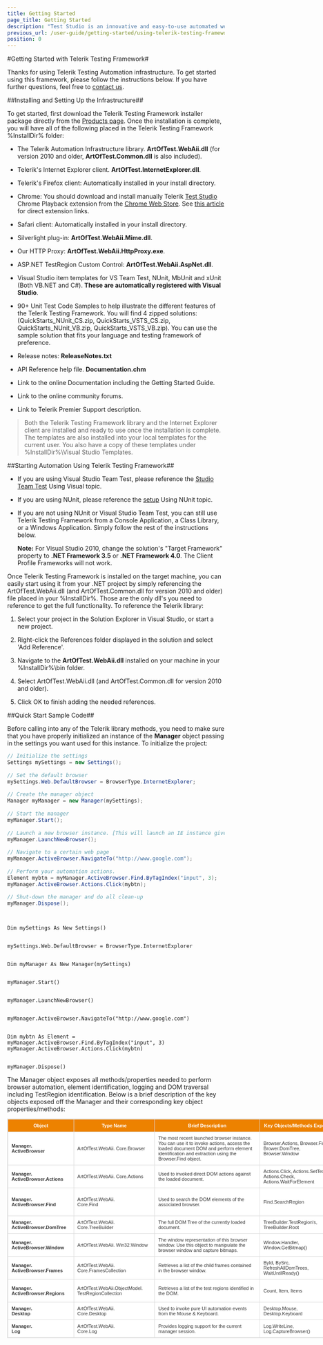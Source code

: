 ```yaml
---
title: Getting Started
page_title: Getting Started
description: "Test Studio is an innovative and easy-to-use automated web, WPF and load testing solution. Test Studio tests support essential technologies like ASP.NET AJAX, Silverlight, PHP and MVC. HTML5, Testing framework, functional testing, performance testing, load testing, exploratory testing, manual testing."
previous_url: /user-guide/getting-started/using-telerik-testing-framework.aspx, /user-guide/getting-started/using-telerik-testing-framework
position: 0
---
```


<style>
table.docs {
font-family: verdana,arial,sans-serif;
font-size:11px;
color:#333333;
border: 1px solid #dbdbdb;
border-collapse: collapse;
table-layout: fixed;
width: 930px;
}
table.docs th {
color:#fff;
background-color:#ed8200;
border: 1px solid #dbdbdb;
padding: 8px;
}
table.docs tr {
background-color:#ffffff;
}
table.docs td {
border: 1px solid #dbdbdb;
padding: 8px;
}

</style>

#Getting Started with Telerik Testing Framework#

Thanks for using Telerik Testing Automation infrastructure. To get started using this framework, please follow the instructions below. If you have further questions, feel free to <a href="http://www.telerik.com/account/support-tickets/available-support-list.aspx" target="_blank">contact us</a>.


##Installing and Setting Up the Infrastructure##

To get started, first download the Telerik Testing Framework installer package directly from the <a href="http://www.telerik.com/teststudio/testing-framework" target="_blank">Products page</a>. Once the installation is complete, you will have all of the following placed in the Telerik Testing Framework %InstallDir% folder:

* The Telerik Automation Infrastructure library. **ArtOfTest.WebAii.dll** (for version 2010 and older, **ArtOfTest.Common.dll** is also included).

* Telerik's Internet Explorer client. **ArtOfTest.InternetExplorer.dll**.

* Telerik's Firefox client: Automatically installed in your install directory.

* Chrome: You should download and install manually Telerik <a href="http://www.telerik.com/teststudio" target="_blank">Test Studio</a> Chrome Playback extension from the <a href="https://chrome.google.com/webstore/category/extensions" target="_blank">Chrome Web Store</a>. See <a href="/troubleshooting-guide/browser-inconsistencies-tg/extensions-disabled-in-chrome" target="_blank">this article</a> for direct extension links.

* Safari client: Automatically installed in your install directory.

* Silverlight plug-in: **ArtOfTest.WebAii.Mime.dll**.

* Our HTTP Proxy: **ArtOfTest.WebAii.HttpProxy.exe**.

* ASP.NET TestRegion Custom Control: **ArtOfTest.WebAii.AspNet.dll**.

* Visual Studio item templates for VS Team Test, NUnit, MbUnit and xUnit (Both VB.NET and C#). **These are automatically registered with Visual Studio**.

* 90+ Unit Test Code Samples to help illustrate the different features of the Telerik Testing Framework. You will find 4 zipped solutions: (QuickStarts_NUnit_CS.zip, QuickStarts_VSTS_CS.zip, QuickStarts_NUnit_VB.zip, QuickStarts_VSTS_VB.zip). You can use the sample solution that fits your language and testing framework of preference.

* Release notes: **ReleaseNotes.txt**

* API Reference help file. **Documentation.chm**

* Link to the online Documentation including the Getting Started Guide.

* Link to the online community forums.

* Link to Telerik Premier Support description.

> Both the Telerik Testing Framework library and the Internet Explorer client are installed and ready to use once the installation is complete. The templates are also installed into your local templates for the current user. You also have a copy of these templates under %InstallDir%\Visual Studio Templates\.

##Starting Automation Using Telerik Testing Framework##

* If you are using Visual Studio Team Test, please reference the <a href="/testing-framework/using-vs-team-test" target="_blank">Studio Team Test</a> Using Visual  topic.

* If you are using NUnit, please reference the <a href="/testing-framework/using-nunit" target="_blank">setup</a> Using NUnit topic.

* If you are not using NUnit or Visual Studio Team Test, you can still use Telerik Testing Framework from a Console Application, a Class Library, or a Windows Application. Simply follow the rest of the instructions below. 

	**Note:** For Visual Studio 2010, change the solution's "Target Framework" property to **.NET Framework 3.5** or **.NET Framework 4.0**. The Client Profile Frameworks will not work.

Once Telerik Testing Framework is installed on the target machine, you can easily start using it from your .NET project by simply referencing the ArtOfTest.WebAii.dll (and ArtOfTest.Common.dll for version 2010 and older) file placed in your %InstallDir%. Those are the only dll's you need to reference to get the full functionality. To reference the Telerik library:

1. Select your project in the Solution Explorer in Visual Studio, or start a new project.

2. Right-click the References folder displayed in the solution and select 'Add Reference'.

3. Navigate to the **ArtOfTest.WebAii.dll** installed on your machine in your %InstallDir%\bin folder.

4. Select ArtOfTest.WebAii.dll (and ArtOfTest.Common.dll for version 2010 and older).

5. Click OK to finish adding the needed references.

##Quick Start Sample Code##

Before calling into any of the Telerik library methods, you need to make sure that you have properly initialized an instance of the **Manager** object passing in the settings you want used for this instance. To initialize the project:

```C#
// Initialize the settings
Settings mySettings = new Settings();
 
// Set the default browser
mySettings.Web.DefaultBrowser = BrowserType.InternetExplorer;
 
// Create the manager object
Manager myManager = new Manager(mySettings);
 
// Start the manager
myManager.Start();
 
// Launch a new browser instance. [This will launch an IE instance given the setting above]
myManager.LaunchNewBrowser();
 
// Navigate to a certain web page
myManager.ActiveBrowser.NavigateTo("http://www.google.com");
 
// Perform your automation actions.
Element mybtn = myManager.ActiveBrowser.Find.ByTagIndex("input", 3);
myManager.ActiveBrowser.Actions.Click(mybtn);
 
// Shut-down the manager and do all clean-up
myManager.Dispose();
```
 

```VB


Dim mySettings As New Settings()
 

mySettings.Web.DefaultBrowser = BrowserType.InternetExplorer
 

Dim myManager As New Manager(mySettings)
 

myManager.Start()
 

myManager.LaunchNewBrowser()
 

myManager.ActiveBrowser.NavigateTo("http://www.google.com")
 

Dim mybtn As Element = myManager.ActiveBrowser.Find.ByTagIndex("input", 3)
myManager.ActiveBrowser.Actions.Click(mybtn)
 

myManager.Dispose()
```

The Manager object exposes all methods/properties needed to perform browser automation, element identification, logging and DOM traversal including TestRegion identification. Below is a brief description of the key objects exposed off the Manager and their corresponding key object properties/methods:

<table class="docs">
<tr>
	<th>Object</th><th>Type Name</th><th>Brief Description</th><th>Key Objects/Methods Exposed</th><th>Quick Start Tutorials</th>
</tr>
<tr>
	<td><b>Manager.<br>ActiveBrowser</b></td>
	<td>ArtOfTest.WebAii.
Core.Browser</td>
	<td>The most recent launched browser instance. You can use it to invoke actions, access the loaded document DOM and perform element identification and extraction using the Browser.Find object.</td>
	<td>Browser.Actions, Browser.Find, Brower.DomTree, Browser.Window</td>
	<td><a href="/testing-framework/automate-browser-actions" target="_blank">Automating Browser Actions</a>, <a href="/testing-framework/write-tests-in-code/intermediate-topics-wtc/element-identification-wtc/finding-page-elements" target="_blank">Finding Page Elements</a>, <a href="/testing-framework/write-tests-in-code/advanced-topics-wtc/multi-browser-support" target="_blank">Multi-Browser Instance Support</a>, <a href="/testing-framework/write-tests-in-code/advanced-topics-wtc/javascript-wtc/invoking-javascript" target="_blank">JavaScript Support</a></td>
</tr>
<tr>
	<td><b>Manager.
ActiveBrowser.Actions</b></td>
	<td>ArtOfTest.WebAii.
Core.Actions</td>
	<td>Used to invoked direct DOM actions against the loaded document.</td>
	<td>Actions.Click, Actions.SetText, Actions.Check, Actions.WaitForElement</td>
	<td><a href="/testing-framework/automate-browser-actions" target="_blank">Automating Browser Actions</a>, <a href="/testing-framework/write-tests-in-code/intermediate-topics-wtc/ajax-support" target="_blank">Ajax Support</a>, <a href="/testing-framework/write-tests-in-code/advanced-topics-wtc/javascript-wtc/invoking-javascript" target="_blank">JavaScript Support</a></td>
</tr>
<tr>
	<td><b>Manager.
ActiveBrowser.Find</b></td>
	<td>ArtOfTest.WebAii.<br>Core.Find</td>
	<td>Used to search the DOM elements of the associated browser.</td>
	<td>Find.SearchRegion</td>
	<td><a href="/testing-framework/write-tests-in-code/intermediate-topics-wtc/element-identification-wtc/finding-page-elements" target="_blank">Finding Page Elements</a>, <a href="/testing-framework/write-tests-in-code/advanced-topics-wtc/test-regions-wtc/introduction" target="_blank">Introduction to TestRegions</a>, <a href="/testing-framework/write-tests-in-code/intermediate-topics-wtc/element-identification-wtc/find-param-as-xml-data" target="_blank">FindParams as External Xml DataSource</a></td>
</tr>
<tr>
	<td><b>Manager.
ActiveBrowser.DomTree</b></td>
	<td>ArtOfTest.WebAii.
Core.TreeBuilder</td>
	<td>The full DOM Tree of the currently loaded document.</td>
	<td>TreeBuilder.TestRegion's, TreeBuilder.Root</td>
	<td><a href="/testing-framework/write-tests-in-code/intermediate-topics-wtc/element-identification-wtc/finding-page-elements" target="_blank">Finding Page Elements</a></td>
</tr>
<tr>
	<td><b>Manager.
ActiveBrowser.Window</b></td>
	<td>ArtOfTest.WebAii.
Win32.Window</td>
	<td>The window representation of this browser window. Use this object to manipulate the browser window and capture bitmaps.</td>
	<td>Window.Handler, Window.GetBitmap()</td>
	<td><a href="/testing-framework/write-tests-in-code/intermediate-topics-wtc/win32-windows" target="_blank">Native Win32 Windows Handling</a>, <a href="/testing-framework/write-tests-in-code/intermediate-topics-wtc/visual-capturing" target="_blank">Visual Capturing</a></td>
</td>
</tr>
<tr>
	<td><b>Manager.
ActiveBrowser.Frames</b></td>
	<td>ArtOfTest.WebAii.
Core.FramesCollection</td>
	<td>Retrieves a list of the child frames contained in the browser window.</td>
	<td>ById, BySrc, RefreshAllDomTrees, WaitUntilReady()</td>
	<td><a href="/testing-framework/write-tests-in-code/advanced-topics-wtc/frames-support" target="_blank">Frames Support</a></td>
</tr>
<tr>
	<td><b>Manager.
ActiveBrowser.Regions</b></td>
	<td>ArtOfTest.WebAii.ObjectModel.
TestRegionCollection</td>
	<td>Retrieves a list of the test regions identified in the DOM.</td>
	<td>Count, Item, Items</td>
	<td><a href="/testing-framework/write-tests-in-code/advanced-topics-wtc/test-regions-wtc/introduction" target="_blank">Introduction to TestRegions</a>, <a href="/testing-framework/write-tests-in-code/advanced-topics-wtc/test-regions-wtc/asp-net-tr-control" target="_blank">Using Asp.Net TestRegion Control</a></td>
</td>
<tr>
	<td><b>Manager.<br>Desktop</b></td>
	<td>ArtOfTest.WebAii.<br>Core.Desktop</td>
	<td>Used to invoke pure UI automation events from the Mouse & Keyboard.</td>
	<td>Desktop.Mouse, Desktop.Keyboard</td>
	<td><a href="/testing-framework/automate-browser-actions" target="_blank">Automating Browser Actions</a></td>
</td>
<tr>
	<td><b>Manager.<br>Log</b></td>
	<td>ArtOfTest.WebAii.<br>Core.Log</td>
	<td>Provides logging support for the current manager session.</td>
	<td>Log.WriteLine, Log.CaptureBrowser()</td>
	<td>none</td>
</td>
</tr>
</table>